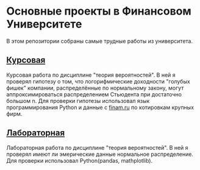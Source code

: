 # Основные проекты в Финансовом Университете

В этом репозитории собраны самые трудные работы из университета.

## [Курсовая](курсовая) 
Курсовая работа по дисциплине "теория вероятностей". 
В ней я проверял гипотезу о том, что логорифмические доходности "голубых фишек" компании, распределённые по нормальному закону, могут аппроксимироваться распределением Стьюдента при достаточно большом n.
Для проверки гипотезы использовал язык программирования Python и данные с [finam.ru](https://www.finam.ru/) по котировкам крупных фирм.

## [Лабораторная](лабораторная%20работа)
Лабораторная работа по дисциплине "теория вероятностей". В ней я проверял имеют ли эмерические данные нормальное распределение. Для проверки использовал Python(pandas, mathplotlib).

